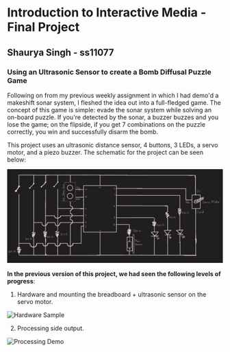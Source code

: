 # Introduction to Interactive Media - Final Project 
## Shaurya Singh - ss11077
### Using an Ultrasonic Sensor to create a Bomb Diffusal Puzzle Game

Following on from my previous weekly assignment in which I had demo'd a makeshift sonar system, I fleshed the idea out into a full-fledged game. The concept of this game is simple: evade the sonar system while solving an on-board puzzle. If you're detected by the sonar, a buzzer buzzes and you lose the game; on the flipside, if you get 7 combinations on the puzzle correctly, you win and successfully disarm the bomb.

This project uses an ultrasonic distance sensor, 4 buttons, 3 LEDs, a servo motor, and a piezo buzzer. The schematic for the project can be seen below:

![Final Project Schematic](https://github.com/shaurya-io/introduction-to-interactive-media/blob/master/finalProject/Schematic_FinalProject.PNG)

**In the previous version of this project, we had seen the following levels of progress**:

1. Hardware and mounting the breadboard + ultrasonic sensor on the servo motor.

![Hardware Sample](https://github.com/shaurya-io/introduction-to-interactive-media/blob/master/November%2024/Sonar_Demo.gif)

2. Processing side output.

![Processing Demo](https://github.com/shaurya-io/introduction-to-interactive-media/blob/master/November%2024/Sonar+Processing.gif)
